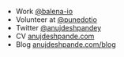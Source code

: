 - Work [@balena-io](https://github.com/balena-io)
- Volunteer at [@punedotio](https://protect.pune.io)
- Twitter [@anujdeshpandey](https://twitter.com/anujdeshpandey)
- CV [anujdeshpande.com](https://anujdeshpande.com)
- Blog [anujdeshpande.com/blog](https://anujdeshpande.com/blog)
